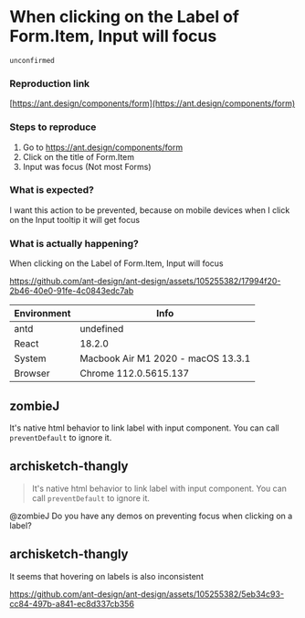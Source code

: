 # When clicking on the Label of Form.Item, Input will focus

`unconfirmed`

### Reproduction link

[https://ant.design/components/form](https://ant.design/components/form)

### Steps to reproduce

1. Go to https://ant.design/components/form
2. Click on the title of Form.Item
3. Input was focus (Not most Forms)

### What is expected?

I want this action to be prevented, because on mobile devices when I click on the Input tooltip it will get focus

### What is actually happening?

When clicking on the Label of Form.Item, Input will focus

https://github.com/ant-design/ant-design/assets/105255382/17994f20-2b46-40e0-91fe-4c0843edc7ab

| Environment | Info                               |
| ----------- | ---------------------------------- |
| antd        | undefined                          |
| React       | 18.2.0                             |
| System      | Macbook Air M1 2020 - macOS 13.3.1 |
| Browser     | Chrome 112.0.5615.137              |

<!-- generated by ant-design-issue-helper. DO NOT REMOVE -->

## zombieJ

It's native html behavior to link label with input component. You can call `preventDefault` to ignore it.

## archisketch-thangly

> It's native html behavior to link label with input component. You can call `preventDefault` to ignore it.

@zombieJ Do you have any demos on preventing focus when clicking on a label?

## archisketch-thangly

It seems that hovering on labels is also inconsistent

https://github.com/ant-design/ant-design/assets/105255382/5eb34c93-cc84-497b-a841-ec8d337cb356
